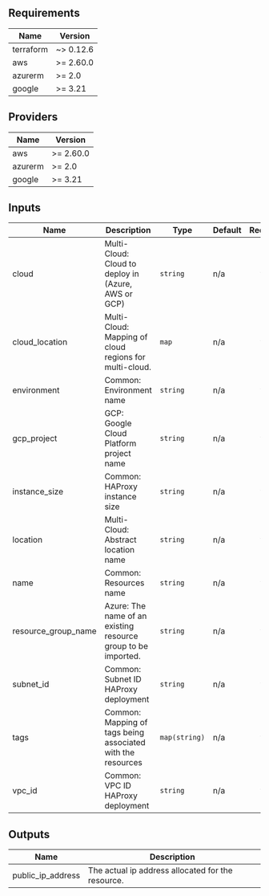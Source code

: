 ## Requirements

| Name | Version |
|------|---------|
| terraform | ~> 0.12.6 |
| aws | >= 2.60.0 |
| azurerm | >= 2.0 |
| google | >= 3.21 |

## Providers

| Name | Version |
|------|---------|
| aws | >= 2.60.0 |
| azurerm | >= 2.0 |
| google | >= 3.21 |

## Inputs

| Name | Description | Type | Default | Required |
|------|-------------|------|---------|:--------:|
| cloud | Multi-Cloud: Cloud to deploy in (Azure, AWS or GCP) | `string` | n/a | yes |
| cloud\_location | Multi-Cloud: Mapping of cloud regions for multi-cloud. | `map` | n/a | yes |
| environment | Common: Environment name | `string` | n/a | yes |
| gcp\_project | GCP: Google Cloud Platform project name | `string` | n/a | yes |
| instance\_size | Common: HAProxy instance size | `string` | n/a | yes |
| location | Multi-Cloud: Abstract location name | `string` | n/a | yes |
| name | Common: Resources name | `string` | n/a | yes |
| resource\_group\_name | Azure: The name of an existing resource group to be imported. | `string` | n/a | yes |
| subnet\_id | Common: Subnet ID HAProxy deployment | `string` | n/a | yes |
| tags | Common: Mapping of tags being associated with the resources | `map(string)` | n/a | yes |
| vpc\_id | Common: VPC ID HAProxy deployment | `string` | n/a | yes |

## Outputs

| Name | Description |
|------|-------------|
| public\_ip\_address | The actual ip address allocated for the resource. |

